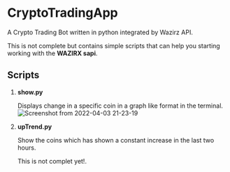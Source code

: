 # CryptoTradingApp
A Crypto Trading Bot written in python integrated by Wazirz API.

This is not complete but contains simple scripts that can help you starting working with the **WAZIRX sapi**.

## Scripts
1. **show.py**
 
    Displays change in a specific coin in a graph like format in the terminal.
    ![Screenshot from 2022-04-03 21-23-19](https://user-images.githubusercontent.com/73944333/161436491-3829ac14-1c67-4319-aaca-437b6b14da17.png)
  

2. **upTrend.py**

    Show the coins which has shown a constant increase in the last two hours. 

    This is not complet yet!. 

